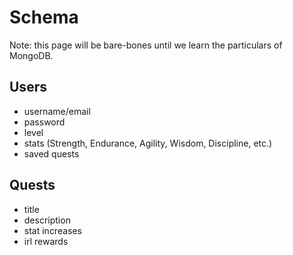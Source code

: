 # Schema
Note: this page will be bare-bones until we learn the particulars of MongoDB.

## Users
- username/email
- password
- level
- stats (Strength, Endurance, Agility, Wisdom, Discipline, etc.)
- saved quests

## Quests
- title
- description
- stat increases
- irl rewards